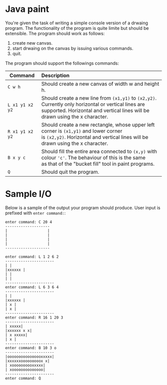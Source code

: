 # Java paint
You're given the task of writing a simple console version of a drwaing program. The functionality of the program is quite limite but should be extensible. The program should work as follows:

1. create new canvas.
2. start drwaing on the canvas by issuing various commands.
3. quit.

The program should support the followings commands:

| Command          | Description                                                                                          |
|------------------| :--------------------------------------------------------------------------------------------------- |
| `C w h`          | Should create a new canvas  of width w and height h. |
| `L x1 y1 x2 y2`  | Should create a new line from `(x1,y1)` to `(x2,y2)`. Currently only horizontal or vertical lines are<br /> supported. Horizontal and vertical lines will be drawn using the x character. |
| `R x1 y1 x2 y2`  | Should create a new rectangle, whose upper left corner is `(x1,y1)` and lower corner<br /> is `(x2,y2)`. Horizontal and vertical lines will be drawn using the x character. |
| `B x y c`        | Should fill the entire area connected to `(x,y)` with colour `'c'`. The behaviour of this is the same<br /> as that of the "bucket fill" tool in paint programs. |
| `Q`              | Should quit the program. |

# Sample I/O
Below is a sample of the output your program should produce. User input is prefixed with `enter command:`:
	
```	
enter command: C 20 4
--------------------
|                  |
|                  |
|                  |
|                  |
--------------------

enter command: L 1 2 6 2
‐‐‐‐‐‐‐‐‐‐‐‐‐‐‐‐‐‐‐‐‐‐
| |
|xxxxxx |
| |
| |
‐‐‐‐‐‐‐‐‐‐‐‐‐‐‐‐‐‐‐‐‐‐
enter command: L 6 3 6 4
‐‐‐‐‐‐‐‐‐‐‐‐‐‐‐‐‐‐‐‐‐‐
| |
|xxxxxx |
| x |
| x |
‐‐‐‐‐‐‐‐‐‐‐‐‐‐‐‐‐‐‐‐‐‐
enter command: R 16 1 20 3
‐‐‐‐‐‐‐‐‐‐‐‐‐‐‐‐‐‐‐‐‐‐
| xxxxx|
|xxxxxx x x|
| x xxxxx|
| x |
‐‐‐‐‐‐‐‐‐‐‐‐‐‐‐‐‐‐‐‐‐‐
enter command: B 10 3 o
‐‐‐‐‐‐‐‐‐‐‐‐‐‐‐‐‐‐‐‐‐‐
|oooooooooooooooxxxxx|
|xxxxxxooooooooox x|
| xoooooooooxxxxx|
| xoooooooooooooo|
‐‐‐‐‐‐‐‐‐‐‐‐‐‐‐‐‐‐‐‐‐‐
enter command: Q
```
	
